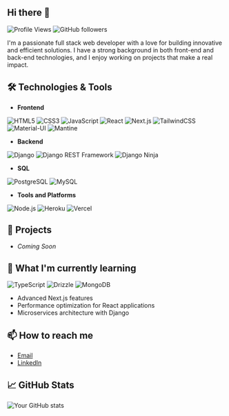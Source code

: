 ## Hi there 👋

![Profile Views](https://komarev.com/ghpvc/?username=lanzclintonv&label=Profile%20views&color=0e75b6&style=flat)
![GitHub followers](https://img.shields.io/github/followers/lanzclintonv?label=Follow&style=social)

I'm a passionate full stack web developer with a love for building innovative and efficient solutions. I have a strong background in both front-end and back-end technologies, and I enjoy working on projects that make a real impact.

## 🛠️ Technologies & Tools
- **Frontend**

![HTML5](https://img.shields.io/badge/html5-%23E34F26.svg?&style=for-the-badge&logo=html5&logoColor=white)
![CSS3](https://img.shields.io/badge/css3-%231572B6.svg?&style=for-the-badge&logo=css3&logoColor=white)
![JavaScript](https://img.shields.io/badge/javascript-%23F7DF1E.svg?&style=for-the-badge&logo=javascript&logoColor=black)
![React](https://img.shields.io/badge/react-%2320232a.svg?&style=for-the-badge&logo=react&logoColor=%2361DAFB)
![Next.js](https://img.shields.io/badge/next.js-%23000000.svg?&style=for-the-badge&logo=nextdotjs&logoColor=white)
![TailwindCSS](https://img.shields.io/badge/tailwindcss-%2338B2AC.svg?&style=for-the-badge&logo=tailwind-css&logoColor=white)
![Material-UI](https://img.shields.io/badge/Material--UI-%230081CB.svg?&style=for-the-badge&logo=material-ui&logoColor=white)
![Mantine](https://img.shields.io/badge/mantine-3498db?style=for-the-badge&logo=mantine&logoColor=white)

- **Backend**

![Django](https://img.shields.io/badge/django-%23092E20.svg?&style=for-the-badge&logo=django&logoColor=white)
![Django REST Framework](https://img.shields.io/badge/django_rest_framework-%23ff1709.svg?&style=for-the-badge&logo=django&logoColor=white&color=black)
![Django Ninja](https://img.shields.io/badge/Django_Ninja-009639?style=for-the-badge&logo=django&logoColor=white)


- **SQL**

![PostgreSQL](https://img.shields.io/badge/postgresql-%23316192.svg?&style=for-the-badge&logo=postgresql&logoColor=white)
![MySQL](https://img.shields.io/badge/mysql-%2300f.svg?&style=for-the-badge&logo=mysql&logoColor=white)

- **Tools and Platforms**

![Node.js](https://img.shields.io/badge/node.js-%2343853D.svg?&style=for-the-badge&logo=node.js&logoColor=white)
![Heroku](https://img.shields.io/badge/heroku-%23430098.svg?&style=for-the-badge&logo=heroku&logoColor=white)
![Vercel](https://img.shields.io/badge/vercel-%23000000.svg?&style=for-the-badge&logo=vercel&logoColor=white)


## 💼 Projects
- *Coming Soon*

## 🌱 What I'm currently learning

![TypeScript](https://img.shields.io/badge/TypeScript-3178C6?style=for-the-badge&logo=TypeScript&logoColor=white)
![Drizzle](https://img.shields.io/badge/drizzle-2D3748?style=for-the-badge&logo=drizzle&logoColor=white)
![MongoDB](https://img.shields.io/badge/mongodb-%234ea94b.svg?&style=for-the-badge&logo=mongodb&logoColor=white)

- Advanced Next.js features
- Performance optimization for React applications
- Microservices architecture with Django
  
## 📫 How to reach me

- [Email](mailto:lanzclintonv@yahoo.com)
- [LinkedIn](https://www.linkedin.com/in/lanzclintonv)

## 📈 GitHub Stats

![Your GitHub stats](https://github-readme-stats.vercel.app/api?username=lanzclintonv&show_icons=true&theme=radical)
